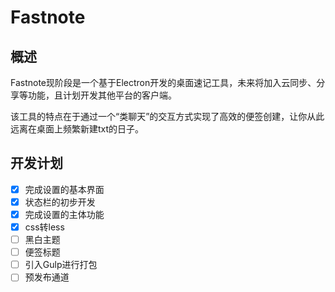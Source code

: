 # Fastnote
## 概述
Fastnote现阶段是一个基于Electron开发的桌面速记工具，未来将加入云同步、分享等功能，且计划开发其他平台的客户端。

该工具的特点在于通过一个“类聊天”的交互方式实现了高效的便签创建，让你从此远离在桌面上频繁新建txt的日子。
## 开发计划
- [x] 完成设置的基本界面
- [x] 状态栏的初步开发
- [x] 完成设置的主体功能
- [x] css转less
- [ ] 黑白主题
- [ ] 便签标题
- [ ] 引入Gulp进行打包
- [ ] 预发布通道